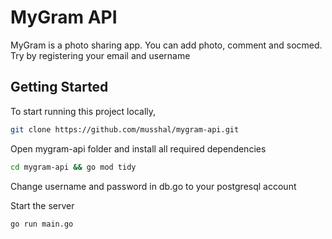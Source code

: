 # MyGram API

MyGram is a photo sharing app. You can add photo, comment and socmed. Try by registering your email and username

## Getting Started

To start running this project locally,

```bash
git clone https://github.com/musshal/mygram-api.git
```

Open mygram-api folder and install all required dependencies

```bash
cd mygram-api && go mod tidy
```

Change username and password in db.go to your postgresql account

Start the server


```bash
go run main.go
```
